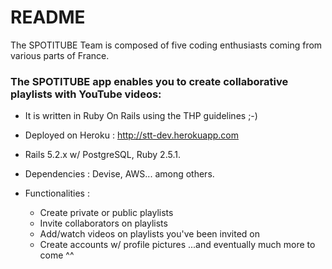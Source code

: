 # README

The SPOTITUBE Team is composed of five coding enthusiasts coming from various parts of France.

### The SPOTITUBE app enables you to create collaborative playlists with YouTube videos:

- It is written in Ruby On Rails using the THP guidelines ;-)

- Deployed on Heroku : http://stt-dev.herokuapp.com

- Rails 5.2.x w/ PostgreSQL, Ruby 2.5.1.

- Dependencies : Devise, AWS... among others.

- Functionalities :

  - Create private or public playlists
  - Invite collaborators on playlists
  - Add/watch videos on playlists you've been invited on
  - Create accounts w/ profile pictures
    ...and eventually much more to come ^^
